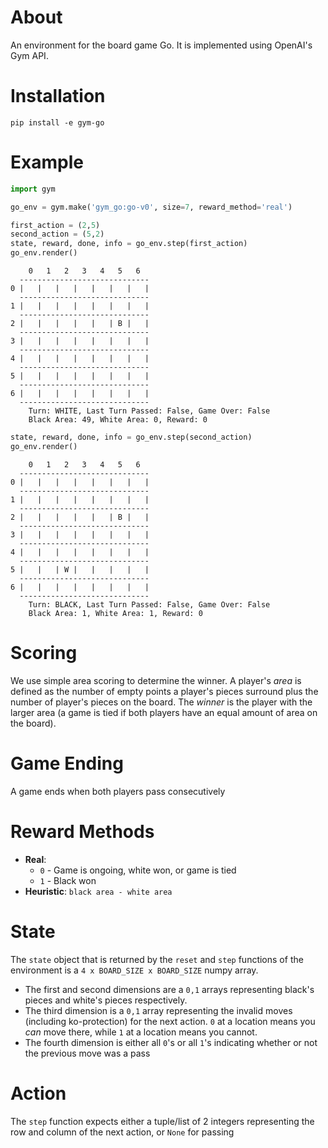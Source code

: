 # About
An environment for the board game Go. It is implemented using OpenAI's Gym API.

# Installation
```
pip install -e gym-go
```

# Example
```python
import gym

go_env = gym.make('gym_go:go-v0', size=7, reward_method='real')

first_action = (2,5)
second_action = (5,2)
state, reward, done, info = go_env.step(first_action)
go_env.render()
```

```
    0   1   2   3   4   5   6
  -----------------------------
0 |   |   |   |   |   |   |   |
  -----------------------------
1 |   |   |   |   |   |   |   |
  -----------------------------
2 |   |   |   |   |   | B |   |
  -----------------------------
3 |   |   |   |   |   |   |   |
  -----------------------------
4 |   |   |   |   |   |   |   |
  -----------------------------
5 |   |   |   |   |   |   |   |
  -----------------------------
6 |   |   |   |   |   |   |   |
  -----------------------------
	Turn: WHITE, Last Turn Passed: False, Game Over: False
	Black Area: 49, White Area: 0, Reward: 0
```

```python
state, reward, done, info = go_env.step(second_action)
go_env.render()
```

```
    0   1   2   3   4   5   6
  -----------------------------
0 |   |   |   |   |   |   |   |
  -----------------------------
1 |   |   |   |   |   |   |   |
  -----------------------------
2 |   |   |   |   |   | B |   |
  -----------------------------
3 |   |   |   |   |   |   |   |
  -----------------------------
4 |   |   |   |   |   |   |   |
  -----------------------------
5 |   |   | W |   |   |   |   |
  -----------------------------
6 |   |   |   |   |   |   |   |
  -----------------------------
	Turn: BLACK, Last Turn Passed: False, Game Over: False
	Black Area: 1, White Area: 1, Reward: 0
```

# Scoring
We use simple area scoring to determine the winner. A player's _area_ is defined as the number of empty points a player's pieces surround plus the number of player's pieces on the board. 
The _winner_ is the player with the larger area (a game is tied if both players have an equal amount of area on the board).

# Game Ending
A game ends when both players pass consecutively

# Reward Methods
* **Real**: 
  * `0` - Game is ongoing, white won, or game is tied
  * `1` - Black won
* **Heuristic**: `black area - white area`

# State
The `state` object that is returned by the `reset` and `step` functions of the environment is a `4 x BOARD_SIZE x BOARD_SIZE` numpy array. 
* The first and second dimensions are a `0,1` arrays representing black's pieces and white's pieces respectively. 
* The third dimension is a `0,1` array representing the invalid moves (including ko-protection) for the next action. `0` at a location means you _can_ move there, while `1` at a location means you cannot.
* The fourth dimension is either all `0`'s or all `1`'s indicating whether or not the previous move was a pass

# Action
The `step` function expects either a tuple/list of 2 integers representing the row and column of the next action, or `None` for passing
